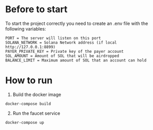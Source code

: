# Before to start

To start the project correctly you need to create an .env file with the following variables:

```
PORT = The server will listen on this port
SOLANA_NETWORK = Solana Network address (if local http://127.0.0.1:8899)
PAYER_PRIVATE_KEY = Private key of the payer account
SOL_AMOUNT = Amount of SOL that will be airdropped
BALANCE_LIMIT = Maximum amount of SOL that an account can hold
```

# How to run

1. Build the docker image
```shell
docker-compose build
```
2. Run the faucet service
```shell
docker-compose up
```